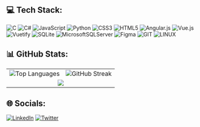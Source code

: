 ## 💻 Tech Stack:
![C](https://img.shields.io/badge/c-%2300599C.svg?style=flat&logo=c&logoColor=white) ![C#](https://img.shields.io/badge/c%23-%23239120.svg?style=flat&logo=c-sharp&logoColor=white) ![JavaScript](https://img.shields.io/badge/javascript-%23323330.svg?style=flat&logo=javascript&logoColor=%23F7DF1E) ![Python](https://img.shields.io/badge/python-3670A0?style=flat&logo=python&logoColor=ffdd54) ![CSS3](https://img.shields.io/badge/css3-%231572B6.svg?style=flat&logo=css3&logoColor=white) ![HTML5](https://img.shields.io/badge/html5-%23E34F26.svg?style=flat&logo=html5&logoColor=white) ![Angular.js](https://img.shields.io/badge/angular.js-%23E23237.svg?style=flat&logo=angularjs&logoColor=white) ![Vue.js](https://img.shields.io/badge/vuejs-%2335495e.svg?style=flat&logo=vuedotjs&logoColor=%234FC08D) ![Vuetify](https://img.shields.io/badge/Vuetify-1867C0?style=flat&logo=vuetify&logoColor=AEDDFF) ![SQLite](https://img.shields.io/badge/sqlite-%2307405e.svg?style=flat&logo=sqlite&logoColor=white) ![MicrosoftSQLServer](https://img.shields.io/badge/Microsoft%20SQL%20Sever-CC2927?style=flat&logo=microsoft%20sql%20server&logoColor=white) 	![Figma](https://img.shields.io/badge/figma-%23F24E1E.svg?style=flat&logo=figma&logoColor=white) ![GIT](https://img.shields.io/badge/Git-fc6d26?style=flat&logo=git&logoColor=white) ![LINUX](https://img.shields.io/badge/Linux-FCC624?style=flat&logo=linux&logoColor=black)

## 📊 GitHub Stats:
<!-- ![](https://github-readme-stats.vercel.app/api?username=TAYBI&theme=dark&hide_border=false&include_all_commits=false&count_private=false)<br/ -->

<table align="center">
  <tr>
    <td align="center"><img src="https://github-readme-stats.vercel.app/api/top-langs/?username=TAYBI&theme=gotham&hide_border=false&include_all_commits=false&count_private=false&layout=compact" alt="Top Languages" /></td>
    <td align="center"><img src="https://github-readme-streak-stats.herokuapp.com/?user=TAYBI&theme=gotham&hide_border=false" alt="GitHub Streak" /></td>
  </tr>
  <tr>
    <td colspan="2" align="center"><img src="https://github-readme-activity-graph.vercel.app/graph?username=TAYBI&bg_color=0d1117&color=ffffff&line=2aa889&point=00ff11&area=true&hide_border=true" /></td>
  </tr>
</table>

<!--
| ![](https://github-readme-stats.vercel.app/api/top-langs/?username=TAYBI&theme=gotham&hide_border=false&include_all_commits=false&count_private=false&layout=compact) | ![](https://github-readme-streak-stats.herokuapp.com/?user=TAYBI&theme=gotham&hide_border=false) |
| ----------- | ----------- |


## ✍️ Random Dev Quote
![](https://quotes-github-readme.vercel.app/api?type=horizontal&theme=dark)
-->

## 🌐 Socials:
[![LinkedIn](https://img.shields.io/badge/LinkedIn-%230077B5.svg?logo=linkedin&logoColor=white)](https://linkedin.com/in/bilaltaybi) [![Twitter](https://img.shields.io/badge/Twitter-%231DA1F2.svg?logo=Twitter&logoColor=white)](https://twitter.com/taybi_bilal) 


